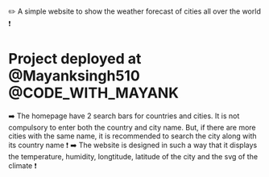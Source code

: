 
✏️ A simple website to show the weather forecast of cities all over the world ❗
 # Project deployed at @Mayanksingh510 @CODE_WITH_MAYANK 
➡️ The homepage have 2 search bars for countries and cities. It is not compulsory to enter both the country and city name. But, if there are more cities with the same name, it is recommended to search the city along with its country name ❗
➡️ The website is designed in such a way that it displays the temperature, humidity, longtitude, latitude of the city and the svg of the climate ❗
